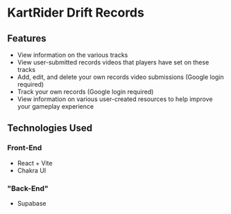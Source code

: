 # KartRider Drift Records

## Features

- View information on the various tracks
- View user-submitted records videos that players have set on these tracks
- Add, edit, and delete your own records video submissions (Google login required)
- Track your own records (Google login required)
- View information on various user-created resources to help improve your gameplay experience

## Technologies Used

### Front-End
- React + Vite
- Chakra UI

### "Back-End"
- Supabase